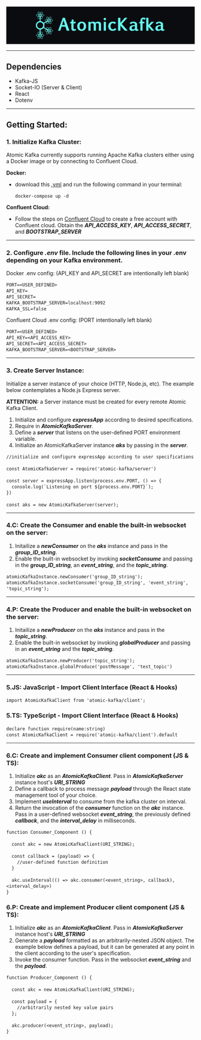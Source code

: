 ![AtomicKafka_MastHead](./assets/logo_rect.png)
___
## **Dependencies**
- Kafka-JS
- Socket-IO (Server & Client)
- React
- Dotenv
___

## **Getting Started**:

### **1. Initialize Kafka Cluster:**

Atomic Kafka currently supports running Apache Kafka clusters either using a Docker image or by connecting to Confluent Cloud.


**Docker:**
- download this [.yml](https://github.com/AtomicKafka/atomicKafkaConsumer/blob/main/docker-compose.yml) and run the following command in your terminal:
  ```
  docker-compose up -d
  ```

**Confluent Cloud:**
- Follow the steps on [Confluent Cloud](https://www.confluent.io/confluent-cloud/) to create a free account with Confluent cloud. Obtain the ***API_ACCESS_KEY***, **_API_ACCESS_SECRET_**, and ***BOOTSTRAP_SERVER***

___
### **2. Configure *.env* file. Include the following lines in your .env depending on your Kafka environment.**
Docker .env config: (API_KEY and API_SECRET are intentionally left blank)
```
PORT=<USER_DEFINED>
API_KEY=
API_SECRET=
KAFKA_BOOTSTRAP_SERVER=localhost:9092
KAFKA_SSL=false
```
Confluent Cloud .env config: (PORT intentionally left blank)
```
PORT=<USER_DEFINED>
API_KEY=<API_ACCESS_KEY>
API_SECRET=<API_ACCESS_SECRET>
KAFKA_BOOTSTRAP_SERVER=<BOOTSTRAP_SERVER>
```
___
### **3. Create Server Instance:**
Initialize a server instance of your choice (HTTP, Node.js, etc). The example below contemplates a Node.js Express server.

**ATTENTION:** a Server instance must be created for every remote Atomic Kafka Client.
1. Initialize and configure ***expressApp*** according to desired specifications.
2. Require in ***AtomicKafkaServer***.
3. Define a ***server*** that listens on the user-defined PORT environment variable.
4. Initialize an AtomicKafkaServer instance ***aks*** by passing in the ***server***.
```
//initialize and configure expressApp according to user specifications

const AtomicKafkaServer = require('atomic-kafka/server')

const server = expressApp.listen(process.env.PORT, () => {
  console.log(`Listening on port ${process.env.PORT}`);
})

const aks = new AtomicKafkaServer(server);
```
___
### **4.C: Create the Consumer and enable the built-in websocket on the server:**
1. Initailize a **_newConsumer_** on the **_aks_** instance and pass in the **_group_ID_string_**.
2. Enable the built-in websocket by invoking **_socketConsume_** and passing in the **_group_ID_string_**, an **_event_string_**, and the **_topic_string_**.

```
atomicKafkaInstance.newConsumer('group_ID_string');
atomicKafkaInstance.socketConsume('group_ID_string', 'event_string', 'topic_string');
```

___
### **4.P: Create the Producer and enable the built-in websocket on the server:**
1. Initailize a ***newProducer*** on the ***aks*** instance and pass in the ***topic_string***.
2. Enable the built-in websocket by invoking ***globalProducer*** and passing in an ***event_string*** and the ***topic_string***.
```
atomicKafkaInstance.newProducer('topic_string');
atomicKafkaInstance.globalProduce('postMessage', 'test_topic')
```
___
### **5.JS: JavaScript - Import Client Interface (React & Hooks)**
```
import AtomicKafkaClient from 'atomic-kafka/client';
```
### **5.TS: TypeScript - Import Client Interface (React & Hooks)**
```
declare function require(name:string)
const AtomicKafkaClient = require('atomic-kafka/client').default
```
___
### **6.C: Create and implement Consumer client component (JS & TS):**
  1. Initialize ***akc*** as an ***AtomicKafkaClient***. Pass in ***AtomicKafkaServer*** instance host's ***URI_STRING***
  2. Define a callback to process message ***payload*** through the React state management tool of your choice.
  3. Implement ***useInterval*** to consume from the kafka cluster on interval.
  4. Return the invocation of the ***consumer*** function on the ***akc*** instance. Pass in a user-defined websocket ***event_string***, the previously defined ***callback***, and the ***interval_delay*** in milliseconds.
```
function Consumer_Component () {

  const akc = new AtomicKafkaClient(URI_STRING);

  const callback = (payload) => {
    //user-defined function definition
  }

  akc.useInterval(() => akc.consumer(<event_string>, callback), <interval_delay>)
}
```



### **6.P: Create and implement Producer client component (JS & TS):**

1. Initialize **_akc_** as an **_AtomicKafkaClient_**. Pass in **_AtomicKafkaServer_** instance host's **_URI_STRING_**
2. Generate a ***payload*** formatted as an arbitrarily-nested JSON object. The example below defines a payload, but it can be generated at any point in the client according to the user's specification.
3. Invoke the consumer function. Pass in the websocket ***event_string*** and the ***payload***.

```
function Producer_Component () {

  const akc = new AtomicKafkaClient(URI_STRING);

  const payload = {
    //arbitrarily nested key value pairs
  };

  akc.producer(<event_string>, payload);
}
```

